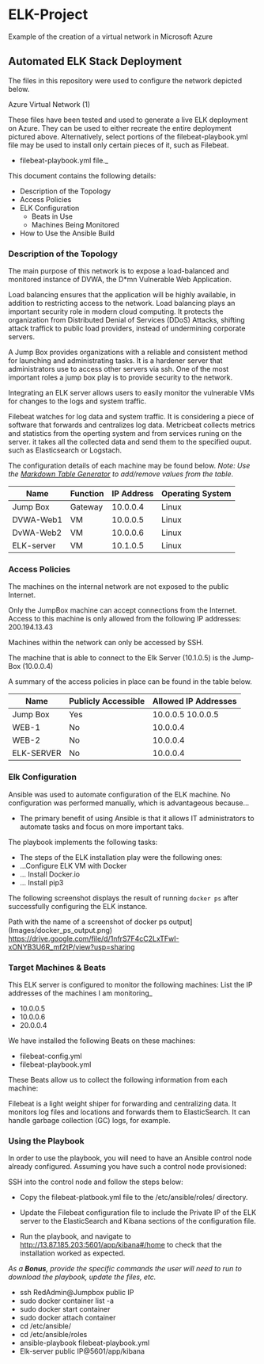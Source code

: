 # ELK-Project
Example of the creation of a virtual network in Microsoft Azure
## Automated ELK Stack Deployment

The files in this repository were used to configure the network depicted below.

Azure Virtual Network (1)

These files have been tested and used to generate a live ELK deployment on Azure. They can be used to either recreate the entire deployment pictured above. Alternatively, select portions of the filebeat-playbook.yml file may be used to install only certain pieces of it, such as Filebeat.

  - filebeat-playbook.yml file._

This document contains the following details:
- Description of the Topology
- Access Policies
- ELK Configuration
  - Beats in Use
  - Machines Being Monitored
- How to Use the Ansible Build


### Description of the Topology

The main purpose of this network is to expose a load-balanced and monitored instance of DVWA, the D*mn Vulnerable Web Application.

Load balancing ensures that the application will be highly available, in addition to restricting access to the network. Load balancing plays an important security role in modern cloud computing. It protects the organization from Distributed Denial of Services (DDoS) Attacks, shifting attack traffick to public load providers, instead of undermining corporate servers.

A Jump Box provides organizations with a reliable and consistent method for launching and administrating tasks. It is a hardener server that administrators use to access other servers via ssh. One of the most important roles a jump box play is to provide security to the network.


Integrating an ELK server allows users to easily monitor the vulnerable VMs for changes to the logs and system traffic.

Filebeat watches for log data and system traffic. It is considering a piece of software that forwards and centralizes log data. Metricbeat collects metrics and statistics from the operting system and from services runing on the server. it takes all the collected data and send them to the specified ouput. such as Elasticsearch or Logstach.

The configuration details of each machine may be found below.
_Note: Use the [Markdown Table Generator](http://www.tablesgenerator.com/markdown_tables) to add/remove values from the table_.

| Name      | Function | IP Address    | Operating System |
|-----------|----------|---------------|------------------|
| Jump Box  | Gateway  | 10.0.0.4      | Linux            |
| DVWA-Web1 | VM       | 10.0.0.5      | Linux            |
| DvWA-Web2 | VM       | 10.0.0.6      | Linux            |
| ELK-server| VM       | 10.1.0.5      | Linux            | 

### Access Policies

The machines on the internal network are not exposed to the public Internet. 

Only the JumpBox machine can accept connections from the Internet. Access to this machine is only allowed from the following IP addresses:
200.194.13.43

Machines within the network can only be accessed by SSH.

The machine that is able to connect to the Elk Server (10.1.0.5) is the Jump-Box (10.0.0.4)


A summary of the access policies in place can be found in the table below.

| Name       | Publicly Accessible | Allowed IP Addresses |
|------------|---------------------|----------------------|
| Jump Box   | Yes                 | 10.0.0.5 10.0.0.5    |
| WEB-1      | No                  | 10.0.0.4             |
| WEB-2      | No                  | 10.0.0.4             |
| ELK-SERVER | No                  | 10.0.0.4             |

### Elk Configuration

Ansible was used to automate configuration of the ELK machine. No configuration was performed manually, which is advantageous because...
- The primary benefit of using Ansible is that it allows IT administrators to automate tasks and focus on more important taks.

The playbook implements the following tasks:
- The steps of the ELK installation play were the following ones:
- ...Configure ELK VM with Docker
- ... Install Docker.io
- ... Install pip3


The following screenshot displays the result of running `docker ps` after successfully configuring the ELK instance.



Path with the name of a screenshot of docker ps output](Images/docker_ps_output.png)
https://drive.google.com/file/d/1nfrS7F4cC2LxTFwI-xONYB3U6R_mf2tP/view?usp=sharing

### Target Machines & Beats
This ELK server is configured to monitor the following machines:
List the IP addresses of the machines I am monitoring_
- 10.0.0.5
- 10.0.0.6
- 20.0.0.4


We have installed the following Beats on these machines:

- filebeat-config.yml
- filebeat-playbook.yml

These Beats allow us to collect the following information from each machine:

Filebeat is a light weight shiper for forwarding and centralizing data. It monitors log files and locations and forwards them to ElasticSearch. It can handle garbage collection (GC) logs, for example.

### Using the Playbook
In order to use the playbook, you will need to have an Ansible control node already configured. Assuming you have such a control node provisioned: 

SSH into the control node and follow the steps below:
- Copy the filebeat-platbook.yml file to the /etc/ansible/roles/ directory.
- Update the Filebeat configuration file to include the Private IP of the ELK server to the ElasticSearch and Kibana sections of the configuration file.

- Run the playbook, and navigate to http://13.87.185.203:5601/app/kibana#/home to check that the installation worked as expected.


_As a **Bonus**, provide the specific commands the user will need to run to download the playbook, update the files, etc._

- ssh RedAdmin@Jumpbox public IP
- sudo docker container list -a
- sudo docker start container
- sudo docker attach container
- cd /etc/ansible/
- cd /etc/ansible/roles
- ansible-playbook filebeat-playbook.yml
- Elk-server public IP@5601/app/kibana

